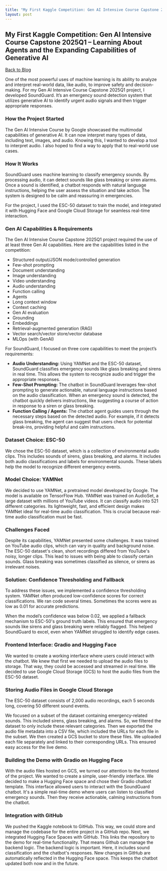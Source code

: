 ```yaml
---
title: "My First Kaggle Competition: Gen AI Intensive Course Capstone 2025Q1 – Learning About Agents and the Expanding Capabilities of Generative AI"
layout: post
---
```


  <h2>My First Kaggle Competition: Gen AI Intensive Course Capstone 2025Q1 – Learning About Agents and the Expanding Capabilities of Generative AI</h2>
  <p><a href="blog.html">Back to Blog</a></p>

  <p>One of the most powerful uses of machine learning is its ability to analyze and interpret real-world data, like audio, to improve safety and decision-making. For my Gen AI Intensive Course Capstone 2025Q1 project, I developed SoundGuard. It’s an emergency sound detection system that utilizes generative AI to identify urgent audio signals and then trigger appropriate responses.</p>

  <h3>How the Project Started</h3>
  <p>The Gen AI Intensive Course by Google showcased the multimodal capabilities of generative AI. It can now interpret many types of data, including text, images, and audio. Knowing this, I wanted to develop a tool to interpret audio. I also hoped to find a way to apply that to real-world use cases.</p>

  <h3>How It Works</h3>
  <p>SoundGuard uses machine learning to classify emergency sounds. By processing audio, it can detect sounds like glass breaking or siren alarms. Once a sound is identified, a chatbot responds with natural language instructions, helping the user assess the situation and take action. The system is designed to be calm and reassuring in emergencies.</p>

  <p>For the project, I used the ESC-50 dataset to train the model, and integrated it with Hugging Face and Google Cloud Storage for seamless real-time interaction.</p>

  <h3>Gen AI Capabilities & Requirements</h3>
  <p>The Gen AI Intensive Course Capstone 2025Q1 project required the use of at least three Gen AI capabilities. Here are the capabilities listed in the competition:</p>

  <ul>
    <li>Structured output/JSON mode/controlled generation</li>
    <li>Few-shot prompting</li>
    <li>Document understanding</li>
    <li>Image understanding</li>
    <li>Video understanding</li>
    <li>Audio understanding</li>
    <li>Function calling</li>
    <li>Agents</li>
    <li>Long context window</li>
    <li>Context caching</li>
    <li>Gen AI evaluation</li>
    <li>Grounding</li>
    <li>Embeddings</li>
    <li>Retrieval-augmented generation (RAG)</li>
    <li>Vector search/vector store/vector database</li>
    <li>MLOps (with GenAI)</li>
  </ul>

  <p>For SoundGuard, I focused on three core capabilities to meet the project’s requirements:</p>
  <ul>
    <li><strong>Audio Understanding:</strong> Using YAMNet and the ESC-50 dataset, SoundGuard classifies emergency sounds like glass breaking and sirens in real time. This allows the system to recognize audio and trigger the appropriate responses.</li>
    <li><strong>Few-Shot Prompting:</strong> The chatbot in SoundGuard leverages few-shot prompting to generate actionable, natural language instructions based on the audio classification. When an emergency sound is detected, the chatbot quickly delivers instructions, like suggesting a course of action in response to a siren or glass breaking.</li>
    <li><strong>Function Calling / Agents:</strong> The chatbot agent guides users through the necessary steps based on the detected audio. For example, if it detects glass breaking, the agent can suggest that users check for potential break-ins, providing helpful and calm instructions.</li>
  </ul>

  <h3>Dataset Choice: ESC-50</h3>
  <p>We chose the ESC-50 dataset, which is a collection of environmental audio clips. This includes sounds of sirens, glass breaking, and alarms. It includes both audio classifications and labels for environmental sounds. These labels help the model to recognize different emergency events.</p>

  <h3>Model Choice: YAMNet</h3>
  <p>We decided to use YAMNet, a pretrained model developed by Google. The model is available on TensorFlow Hub. YAMNet was trained on AudioSet, a large dataset with millions of YouTube videos. It can classify audio into 521 different categories. Its lightweight, fast, and efficient design makes YAMNet ideal for real-time audio classification. This is crucial because real-time audio classification must be fast.</p>

  <h3>Challenges Faced</h3>
  <p>Despite its capabilities, YAMNet presented some challenges. It was trained on YouTube audio clips, which can vary in quality and background noise. The ESC-50 dataset's clean, short recordings differed from YouTube's noisy, longer clips. This lead to issues with being able to classify certain sounds. Glass breaking was sometimes classified as silence, or sirens as irrelevant noises.</p>

  <h3>Solution: Confidence Thresholding and Fallback</h3>
  <p>To address these issues, we implemented a confidence thresholding system. YAMNet often produced low-confidence scores for correct classifications. We ran code several times. Sometimes the scores were as low as 0.01 for accurate predictions.</p>
  <p>When the model’s confidence was below 0.02, we applied a fallback mechanism to ESC-50's ground truth labels. This ensured that emergency sounds like sirens and glass breaking were reliably flagged. This helped SoundGuard to excel, even when YAMNet struggled to identify edge cases.</p>

  <h3>Frontend Interface: Gradio and Hugging Face</h3>
  <p>We wanted to create a working interface where users could interact with the chatbot. We knew that first we needed to upload the audio files to storage. That way, they could be accessed and streamed in real time. We decided to use Google Cloud Storage (GCS) to host the audio files from the ESC-50 dataset.</p>

  <h3>Storing Audio Files in Google Cloud Storage</h3>
  <p>The ESC-50 dataset consists of 2,000 audio recordings, each 5 seconds long, covering 50 different sound events.</p>
  <p>We focused on a subset of the dataset containing emergency-related sounds. This included sirens, glass breaking, and alarms. So, we filtered the dataset to only include these relevant categories. Then we exported the audio file metadata into a CSV file, which included the URLs for each file in the subset. We then created a GCS bucket to store these files. We uploaded each file separately and linked to their corresponding URLs. This ensured easy access for the live demo.</p>

  <h3>Building the Demo with Gradio on Hugging Face</h3>
  <p>With the audio files hosted on GCS, we turned our attention to the frontend of the project. We wanted to create a simple, user-friendly interface. We decided to make a Hugging Face space and chose their Gradio chatbot template. This interface allowed users to interact with the SoundGuard chatbot. It's a simple real-time demo where users can listen to classified emergency sounds. Then they receive actionable, calming instructions from the chatbot.</p>

  <h3>Integration with GitHub</h3>
  <p>We pushed the Kaggle notebook to GitHub. This way, we could store and manage the codebase for the entire project in a GitHub repo. Next, we integrated Hugging Face Spaces with GitHub. This links the repository to the demo for real-time functionality. That means Github can manage the backend logic. The backend logic is important. Here, it includes sound classification and the chatbot's responses. New changes in GitHub are automatically reflected in the Hugging Face space. This keeps the chatbot updated both now and in the future.</p>

